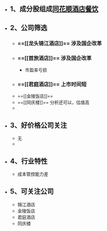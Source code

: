 - ## 1、成分股组成[同花顺酒店餐饮](http://q.10jqka.com.cn/thshy/detail/code/881161/)
- ## 2、公司筛选
	- ### ==[[龙头锦江酒店]]==  涉及国企改革
	- ### ==[[首旅酒店]]==   涉及国企改革
		- 市盈率亏损
	- ### ==[[君庭酒店]]==  上市时间短
	- ==[[金陵饭店]]==
	- ==[[同庆楼]]== 分析还可以，估值高
	-
- ## 3、好价格公司关注
	- 无
	-
- ## 4、行业特性
	- 成本管控能力差
- ## 5、可关注公司
	- 锦江酒店
	- 金陵饭店
	- 君庭酒店
	- 同庆楼